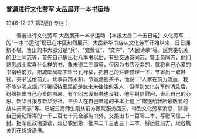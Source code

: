 ### 普遍进行文化劳军  太岳展开一本书运动

1946-12-27
第2版()
专栏：

　　普遍进行文化劳军  太岳展开一本书运动
    【本报太岳二十五日电】文化劳军的“一本书运动”现已在本区热烈展开，太岳新华书店从文化劳军开始以来，日日拥挤不堪，售出的书大部分是“兵”、“党费证”、“文件”、“人民诗歌”等，区党委机关的卫士同志等，首先自己捐出七八本书以后，有些交通员同志，警卫员同志，他们熟悉战士欢喜什么样的书，象朱德二三事等，但因为书店没卖的，就将自己心爱的书捐给前方。阳城邮局邮工班长孔禄福，把自己的烂鞋修理一下，节省出一双鞋钱，买书送给前方。炊事员邢未和，节省烟钱买书，他说：“人家在前方流血，我不能少吸点烟。”行署招待室里都是些来来往往的客人，但得到文化劳军的消息后，纷纷捐出自己心爱的书来，有个同志没有书也没钱，他写封信慰问，表示自己的心思。新华日报与新华分社，不少人在自己赠送的书本上题上“赠送给我所最敬爱的战斗员同志”等。阳城三高师生刚从前方医院服务回来，得到文化劳军消息，除将自己劳动所得的一千三百七十元全部购书外，又捐出书一百零二本，写慰问信三十封。据军区政治部谈，现已收到第一批书二千三百三十二本，将运往前方，现各机关仍在纷纷送书。

